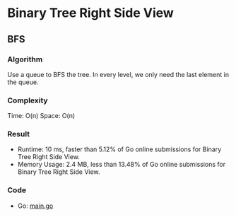 # Binary Tree Right Side View
## BFS
### Algorithm
Use a queue to BFS the tree.
In every level, we only need the last element in the queue.
### Complexity
Time: O(n)
Space: O(n)
### Result
- Runtime: 10 ms, faster than 5.12% of Go online submissions for Binary Tree Right Side View.
- Memory Usage: 2.4 MB, less than 13.48% of Go online submissions for Binary Tree Right Side View.
### Code
- Go: [main.go](#maingo)